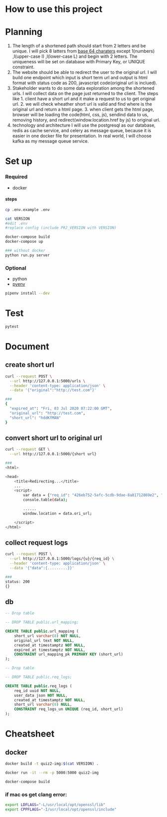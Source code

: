 How to use this project
===

# Planning
1. The length of a shortened path should start from 2 letters and be unique.
    I will pick 8 latters from [base 64 charaters](https://base64.guru/learn/base64-characters) except 1(numbers) ,I(upper-case I) ,l(lower-case L) and begin with 2 letters.
The uniqueness will be set on database with Primary Key, or UNIQUE constraint.
1. The website should be able to redirect the user to the original url.
    I will build one endpoint which input is short term url and output is html format with status code as 200, javascript code(original url is inclued).
1. Stakeholder wants to do some data exploration among the shortened urls.
I will collect data on the page just returned to the client. The steps like 1. client have a short url and it make a request to us to get original url. 2. we will check wheather short url is valid and find where is the original url and return a html page. 3. when client gets the html page, browser will be loading the code(html, css, js), sendind data to us, removing history, and redirect(window.location.href by js) to original url.
1. technology and architecture
I will use the postgresql as our database, redis as cache service, and celery as message queue, because it is easier in one docker file for presentation. In real world, I will choose kafka as my message queue service.


# Set up
### Required
* docker

#### steps
```bash
cp .env.example .env
```
```bash
cat VERSION
#edit .env
#replace config (include PRJ_VERSION with VERSION)
```
```bash
docker-compose build
docker-compose up

### without docker
python run.py server
```

### Optional
* python
* [pyenv](https://github.com/pyenv/pyenv#installation)


```bash
pipenv install --dev
```

# Test
```bash
pytest
```

# Document
## create short url
```bash
curl --request POST \
  --url http://127.0.0.1:5000/urls \
  --header 'content-type: application/json' \
  --data '{"original":"http://test.com"}'

###
{
  "expired_at": "Fri, 03 Jul 2020 07:22:00 GMT",
  "original_url": "http://test.com",
  "short_url": "hddKfMAN"
}
```

## convert short url to original url
```bash
curl --request GET \
  --url http://127.0.0.1:5000/{short url}

###
<html>

<head>
    <title>Redirecting...</title>
	...
	<script>
        var data = {"req_id": "426eb752-5afc-5cdb-9dae-8a81712869e2", "log_url": "http://127.0.0.1:5000/logs/TMjybPTK/426eb752-5afc-5cdb-9dae-8a81712869e2", "ori_url": "http://google.com", "short_url": "TMjybPTK"};
        console.table(data);

		......
		window.location = data.ori_url;

    </script>
</html>
```

## collect request logs
```bash
curl --request POST \
  --url http://127.0.0.1:5000/logs/{u}/{req_id} \
  --header 'content-type: application/json' \
  --data '{"data":{.........}}'

###
status: 200
{}
```


## db
```sql
-- Drop table

-- DROP TABLE public.url_mapping;

CREATE TABLE public.url_mapping (
	short_url varchar(8) NOT NULL,
	original_url text NOT NULL,
	created_at timestamptz NOT NULL,
	expired_at timestamptz NOT NULL,
	CONSTRAINT url_mapping_pk PRIMARY KEY (short_url)
);

-- Drop table

-- DROP TABLE public.req_logs;

CREATE TABLE public.req_logs (
	req_id uuid NOT NULL,
	user_data json NOT NULL,
	created_at timestamptz NOT NULL,
	short_url varchar(8) NULL,
	CONSTRAINT req_logs_un UNIQUE (req_id, short_url)
);
```

# Cheatsheet

## docker
```bash
docker build -t quiz2-img:$(cat VERSION) .
```
```bash
docker run -it --rm -p 5000:5000 quiz2-img
```
```bash
docker-compose build
```

### if mac os get clang error:
```bash
export LDFLAGS="-L/usr/local/opt/openssl/lib"
export CPPFLAGS="-I/usr/local/opt/openssl/include"
```